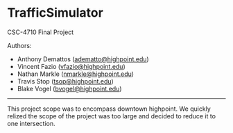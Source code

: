 # TrafficSimulator
CSC-4710 Final Project

Authors:
* Anthony Demattos (adematto@highpoint.edu)
* Vincent Fazio (vfazio@highpoint.edu)
* Nathan Markle (nmarkle@highpoint.edu)
* Travis Stop (tsop@highpoint.edu)
* Blake Vogel (bvogel@highpoint.edu) 

-------------------------------------------------
This project scope was to encompass downtown highpoint. We quickly relized the scope of the project was too large and decided to
reduce it to one intersection.